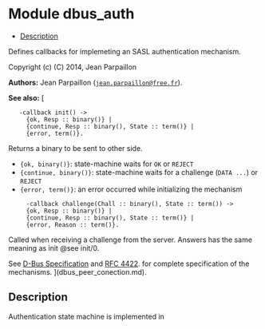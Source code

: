 

# Module dbus_auth #
* [Description](#description)

Defines callbacks for implemeting an SASL authentication
mechanism.

Copyright (c) (C) 2014, Jean Parpaillon

__Authors:__ Jean Parpaillon ([`jean.parpaillon@free.fr`](mailto:jean.parpaillon@free.fr)).

__See also:__ [
```
   -callback init() ->
     {ok, Resp :: binary()} |
     {continue, Resp :: binary(), State :: term()} |
     {error, term()}.
```

Returns a binary to be sent to other side.
* `{ok, binary()}`: state-machine waits for `OK` or `REJECT`
* `{continue, binary()}`: state-machine waits for a challenge (`DATA ...`) or `REJECT`
* `{error, term()}`: an error occurred while initializing the mechanism

```
     -callback challenge(Chall :: binary(), State :: term()) ->
     {ok, Resp :: binary()} |
     {continue, Resp :: binary(), State :: term()} |
     {error, Reason :: term()}.
```

Called when receiving a challenge from the server.
Answers has the same meaning as init @see init/0.

See [D-Bus Specification](https://dbus.freedesktop.org/doc/dbus-specification.md#auth-mechanisms)
and [RFC 4422](https://tools.ietf.org.md/rfc4422).
for complete specification of the mechanisms.
](dbus_peer_conection.md).

<a name="description"></a>

## Description ##
Authentication state machine is implemented in